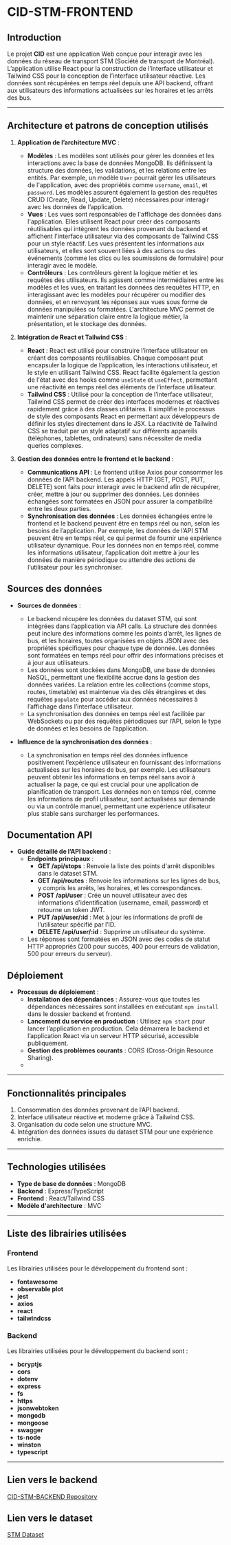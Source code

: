 # CID-STM-FRONTEND

## Introduction
Le projet **CID** est une application Web conçue pour interagir avec les données du réseau de transport STM (Société de transport de Montréal). L’application utilise React pour la construction de l’interface utilisateur et Tailwind CSS pour la conception de l’interface utilisateur réactive. Les données sont récupérées en temps réel depuis une API backend, offrant aux utilisateurs des informations actualisées sur les horaires et les arrêts des bus.

---

## Architecture et patrons de conception utilisés
1. **Application de l’architecture MVC** :
   - **Modèles** : Les modèles sont utilisés pour gérer les données et les interactions avec la base de données MongoDB. Ils définissent la structure des données, les validations, et les relations entre les entités. Par exemple, un modèle `User` pourrait gérer les utilisateurs de l'application, avec des propriétés comme `username`, `email`, et `password`. Les modèles assurent également la gestion des requêtes CRUD (Create, Read, Update, Delete) nécessaires pour interagir avec les données de l’application.
   - **Vues** : Les vues sont responsables de l'affichage des données dans l'application. Elles utilisent React pour créer des composants réutilisables qui intègrent les données provenant du backend et affichent l'interface utilisateur via des composants de Tailwind CSS pour un style réactif. Les vues présentent les informations aux utilisateurs, et elles sont souvent liées à des actions ou des événements (comme les clics ou les soumissions de formulaire) pour interagir avec le modèle.
   - **Contrôleurs** : Les contrôleurs gèrent la logique métier et les requêtes des utilisateurs. Ils agissent comme intermédiaires entre les modèles et les vues, en traitant les données des requêtes HTTP, en interagissant avec les modèles pour récupérer ou modifier des données, et en renvoyant les réponses aux vues sous forme de données manipulées ou formatées. L'architecture MVC permet de maintenir une séparation claire entre la logique métier, la présentation, et le stockage des données.

2. **Intégration de React et Tailwind CSS** :
   - **React** : React est utilisé pour construire l’interface utilisateur en créant des composants réutilisables. Chaque composant peut encapsuler la logique de l’application, les interactions utilisateur, et le style en utilisant Tailwind CSS. React facilite également la gestion de l'état avec des hooks comme `useState` et `useEffect`, permettant une réactivité en temps réel des éléments de l’interface utilisateur.
   - **Tailwind CSS** : Utilisé pour la conception de l’interface utilisateur, Tailwind CSS permet de créer des interfaces modernes et réactives rapidement grâce à des classes utilitaires. Il simplifie le processus de style des composants React en permettant aux développeurs de définir les styles directement dans le JSX. La réactivité de Tailwind CSS se traduit par un style adaptatif sur différents appareils (téléphones, tablettes, ordinateurs) sans nécessiter de media queries complexes.

3. **Gestion des données entre le frontend et le backend** :
   - **Communications API** : Le frontend utilise Axios pour consommer les données de l’API backend. Les appels HTTP (GET, POST, PUT, DELETE) sont faits pour interagir avec le backend afin de récupérer, créer, mettre à jour ou supprimer des données. Les données échangées sont formatées en JSON pour assurer la compatibilité entre les deux parties.
   - **Synchronisation des données** : Les données échangées entre le frontend et le backend peuvent être en temps réel ou non, selon les besoins de l’application. Par exemple, les données de l’API STM peuvent être en temps réel, ce qui permet de fournir une expérience utilisateur dynamique. Pour les données non en temps réel, comme les informations utilisateur, l’application doit mettre à jour les données de manière périodique ou attendre des actions de l’utilisateur pour les synchroniser.

## Sources des données
- **Sources de données** :
  - Le backend récupère les données du dataset STM, qui sont intégrées dans l’application via API calls. La structure des données peut inclure des informations comme les points d’arrêt, les lignes de bus, et les horaires, toutes organisées en objets JSON avec des propriétés spécifiques pour chaque type de donnée. Les données sont formatées en temps réel pour offrir des informations précises et à jour aux utilisateurs.
  - Les données sont stockées dans MongoDB, une base de données NoSQL, permettant une flexibilité accrue dans la gestion des données variées. La relation entre les collections (comme stops, routes, timetable) est maintenue via des clés étrangères et des requêtes `populate` pour accéder aux données nécessaires à l’affichage dans l’interface utilisateur.
  - La synchronisation des données en temps réel est facilitée par WebSockets ou par des requêtes périodiques sur l’API, selon le type de données et les besoins de l’application.

- **Influence de la synchronisation des données** :
  - La synchronisation en temps réel des données influence positivement l’expérience utilisateur en fournissant des informations actualisées sur les horaires de bus, par exemple. Les utilisateurs peuvent obtenir les informations en temps réel sans avoir à actualiser la page, ce qui est crucial pour une application de planification de transport. Les données non en temps réel, comme les informations de profil utilisateur, sont actualisées sur demande ou via un contrôle manuel, permettant une expérience utilisateur plus stable sans surcharger les performances.

## Documentation API
- **Guide détaillé de l’API backend** :
  - **Endpoints principaux** :
    - **GET /api/stops** : Renvoie la liste des points d'arrêt disponibles dans le dataset STM.
    - **GET /api/routes** : Renvoie les informations sur les lignes de bus, y compris les arrêts, les horaires, et les correspondances.
    - **POST /api/user** : Crée un nouvel utilisateur avec des informations d’identification (username, email, password) et retourne un token JWT.
    - **PUT /api/user/:id** : Met à jour les informations de profil de l’utilisateur spécifié par l’ID.
    - **DELETE /api/user/:id** : Supprime un utilisateur du système.
  - Les réponses sont formatées en JSON avec des codes de statut HTTP appropriés (200 pour succès, 400 pour erreurs de validation, 500 pour erreurs du serveur).

## Déploiement
- **Processus de déploiement** :
  - **Installation des dépendances** : Assurez-vous que toutes les dépendances nécessaires sont installées en exécutant `npm install` dans le dossier backend et frontend.
  - **Lancement du service en production** : Utilisez `npm start` pour lancer l’application en production. Cela démarrera le backend et l’application React via un serveur HTTP sécurisé, accessible publiquement.
  - **Gestion des problèmes courants** : CORS (Cross-Origin Resource Sharing).
  - 
---

## Fonctionnalités principales  

1. Consommation des données provenant de l’API backend.  
2. Interface utilisateur réactive et moderne grâce à Tailwind CSS.  
3. Organisation du code selon une structure MVC.  
4. Intégration des données issues du dataset STM pour une expérience enrichie.

--- 

## Technologies utilisées  

- **Type de base de données** : MongoDB  
- **Backend** : Express/TypeScript  
- **Frontend** : React/Tailwind CSS  
- **Modèle d'architecture** : MVC  

---

## Liste des librairies utilisées  

### Frontend  
Les librairies utilisées pour le développement du frontend sont :  
- **fontawesome**
- **observable plot**
- **jest**
- **axios**
- **react** 
- **tailwindcss**

### Backend  
Les librairies utilisées pour le développement du backend sont :  
- **bcryptjs** 
- **cors**
- **dotenv**
- **express**
- **fs**
- **https**  
- **jsonwebtoken**
- **mongodb**  
- **mongoose** 
- **swagger**
- **ts-node**
- **winston**
- **typescript**
  
---

## Lien vers le backend  

[CID-STM-BACKEND Repository](https://github.com/hodux/CID-STM-BACKEND)  

## Lien vers le dataset  

[STM Dataset](https://www.stm.info/fr/a-propos/developpeurs)  

